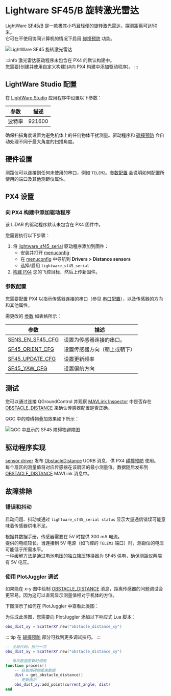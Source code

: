 # Lightware SF45/B 旋转激光雷达

LightWare [SF45/B](https://lightwarelidar.com/shop/sf45-b-50-m/) 是一款极其小巧且轻便的旋转激光雷达，探测距离可达50米。  
它可在不使用协同计算机的情况下启用 [碰撞预防](../computer_vision/collision_prevention.md) 功能。

![LightWare SF45 旋转激光雷达](../../assets/hardware/sensors/lidar_lightware/sf45.png)

:::info
激光雷达驱动程序未包含在 PX4 的默认构建中。  
您需要[创建并使用自定义构建](#向 PX4 构建中添加驱动程序)。
:::

## LightWare Studio 配置

在 [LightWare Studio](https://www.lightwarelidar.com/resources-software) 应用程序中设置以下参数：

| 参数        | 描述         |
| ----------- | ------------ |
| 波特率      | 921600       |

确保扫描角度设置为避免机体上的任何物体干扰测量。驱动程序和 [碰撞预防](../computer_vision/collision_prevention.md) 会自动处理不同于最大角度的扫描角度。

## 硬件设置

测距仪可以连接到任何未使用的串口，例如 `TELEM2`。[参数配置](#参数配置) 会说明如何配置所使用的端口及其他测距仪属性。

## PX4 设置

### 向 PX4 构建中添加驱动程序

该 LiDAR 的驱动程序默认未包含在 PX4 固件中。

您需要执行以下步骤：

1. 将 [lightware_sf45_serial](../modules/modules_driver_distance_sensor.md#lightware-sf45-serial) 驱动程序添加到固件：
   - 安装并打开 [menuconfig](../hardware/porting_guide_config.md#px4-menuconfig-setup)
   - 在 [menuconfig](../hardware/porting_guide_config.md#px4-menuconfig-setup) 中导航到 **Drivers > Distance sensors**
   - 选择/启用 `lightware_sf45_serial`
2. [构建 PX4](../dev_setup/building_px4.md) 您的飞控目标，然后上传新固件。

### 参数配置

您需要配置 PX4 以指示传感器连接的串口（参见 [串口配置](../peripherals/serial_configuration.md)），以及传感器的方向和其他属性。

需更改的 [参数](../advanced_config/parameters.md) 如表格所示：

| 参数                                                                                                   | 描述                                              |
| ------------------------------------------------------------------------------------------------------- | -------------------------------------------------- |
| <a id="SENS_EN_SF45_CFG"></a>[SENS_EN_SF45_CFG](../advanced_config/parameter_reference.md#SENS_EN_SF45_CFG) | 设置为传感器连接的串口。                            |
| <a id="SF45_ORIENT_CFG"></a>[SF45_ORIENT_CFG](../advanced_config/parameter_reference.md#SF45_ORIENT_CFG)   | 设置传感器方向（朝上或朝下）                       |
| <a id="SF45_UPDATE_CFG"></a>[SF45_UPDATE_CFG](../advanced_config/parameter_reference.md#SF45_UPDATE_CFG)   | 设置更新频率                                      |
| <a id="SF45_YAW_CFG"></a>[SF45_YAW_CFG](../advanced_config/parameter_reference.md#SF45_YAW_CFG)            | 设置偏航方向                                      |

## 测试

您可以通过连接 QGroundControl 并观察 [MAVLink Inspector](https://docs.qgroundcontrol.com/master/en/qgc-user-guide/analyze_view/mavlink_inspector.html) 中是否存在 [OBSTACLE_DISTANCE](https://mavlink.io/en/messages/common.html#OBSTACLE_DISTANCE) 来确认传感器配置是否正确。

QGC 中的障碍物叠加效果如下所示：

![QGC 中显示的 SF45 障碍物避障图](../../assets/hardware/sensors/lidar_lightware/sf45_obstacle_map.png)

## 驱动程序实现

[sensor driver](../modules/modules_driver_distance_sensor.md#lightware-sf45-serial) 发布 [ObstacleDistance](../msg_docs/ObstacleDistance.md) UORB 消息，供 PX4 [碰撞预防](../computer_vision/collision_prevention.md) 使用。  
每个扇区的测量值将对应传感器在该扇区的最小测量值。数据随后发布到 [OBSTACLE_DISTANCE](https://mavlink.io/en/messages/common.html#OBSTACLE_DISTANCE) MAVLink 消息中。

## 故障排除

### 错误和抖动

启动问题、抖动或通过 `lightware_sf45_serial status` 显示大量通信错误可能意味着传感器供电不足。

根据其数据手册，传感器需要在 5V 时提供 300 mA 电流。  
提供的电缆较长，当连接到 5V 电源（如飞控的 `TELEM2` 端口）时，测距仪的电压可能低于所需水平。  
一种缓解方法是通过电池电压的独立降压转换器为 SF45 供电，确保测距仪两端有 5V 电压。

### 使用 PlotJuggler 调试

如果能在 x-y 图中绘制 [OBSTACLE_DISTANCE](https://mavlink.io/en/messages/common.html#OBSTACLE_DISTANCE) 消息，距离传感器的问题调试会更容易，因为这可以直观显示测量值相对于机体的方位。

下图演示了如何在 PlotJuggler 中查看此类图：

<lite-youtube videoid="VwEd_7aiLEo" title="PX4 Autopilot: SF45 rangefinder - collision prevention "/>

为生成此类图，您需要向 PlotJuggler 添加以下响应式 Lua 脚本：

```lua
obs_dist_xy = ScatterXY.new("obstacle_distance_xy")
```

::: tip
在 [碰撞预防](../computer_vision/collision_prevention.md) 部分可找到更多调试技巧。
:::

```lua
-- 全局代码，执行一次
obs_dist_xy = ScatterXY.new("obstacle_distance_xy")
```

```lua
-- 每次数据更新时调用
function process()
    -- 获取障碍物距离数据
    dist = get_obstacle_distance()
    -- 更新图示
    obs_dist_xy:add_point(current_angle, dist)
end
```